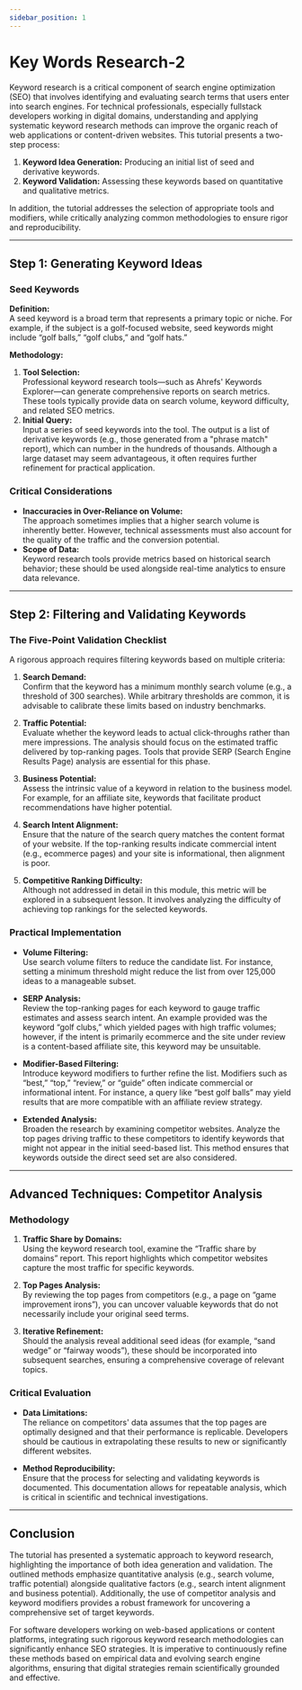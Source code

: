```yaml
---
sidebar_position: 1
---
```

# Key Words Research-2



Keyword research is a critical component of search engine optimization (SEO) that involves identifying and evaluating search terms that users enter into search engines. For technical professionals, especially fullstack developers working in digital domains, understanding and applying systematic keyword research methods can improve the organic reach of web applications or content-driven websites. This tutorial presents a two-step process:

1. **Keyword Idea Generation:** Producing an initial list of seed and derivative keywords.
2. **Keyword Validation:** Assessing these keywords based on quantitative and qualitative metrics.

In addition, the tutorial addresses the selection of appropriate tools and modifiers, while critically analyzing common methodologies to ensure rigor and reproducibility.

---

## Step 1: Generating Keyword Ideas

### Seed Keywords

**Definition:**  
A seed keyword is a broad term that represents a primary topic or niche. For example, if the subject is a golf-focused website, seed keywords might include “golf balls,” “golf clubs,” and “golf hats.”

**Methodology:**  
1. **Tool Selection:**  
   Professional keyword research tools—such as Ahrefs' Keywords Explorer—can generate comprehensive reports on search metrics. These tools typically provide data on search volume, keyword difficulty, and related SEO metrics.
2. **Initial Query:**  
   Input a series of seed keywords into the tool. The output is a list of derivative keywords (e.g., those generated from a "phrase match" report), which can number in the hundreds of thousands. Although a large dataset may seem advantageous, it often requires further refinement for practical application.

### Critical Considerations

- **Inaccuracies in Over-Reliance on Volume:**  
  The approach sometimes implies that a higher search volume is inherently better. However, technical assessments must also account for the quality of the traffic and the conversion potential.
- **Scope of Data:**  
  Keyword research tools provide metrics based on historical search behavior; these should be used alongside real-time analytics to ensure data relevance.

---

## Step 2: Filtering and Validating Keywords

### The Five-Point Validation Checklist

A rigorous approach requires filtering keywords based on multiple criteria:

1. **Search Demand:**  
   Confirm that the keyword has a minimum monthly search volume (e.g., a threshold of 300 searches). While arbitrary thresholds are common, it is advisable to calibrate these limits based on industry benchmarks.
   
2. **Traffic Potential:**  
   Evaluate whether the keyword leads to actual click-throughs rather than mere impressions. The analysis should focus on the estimated traffic delivered by top-ranking pages. Tools that provide SERP (Search Engine Results Page) analysis are essential for this phase.
   
3. **Business Potential:**  
   Assess the intrinsic value of a keyword in relation to the business model. For example, for an affiliate site, keywords that facilitate product recommendations have higher potential.
   
4. **Search Intent Alignment:**  
   Ensure that the nature of the search query matches the content format of your website. If the top-ranking results indicate commercial intent (e.g., ecommerce pages) and your site is informational, then alignment is poor.
   
5. **Competitive Ranking Difficulty:**  
   Although not addressed in detail in this module, this metric will be explored in a subsequent lesson. It involves analyzing the difficulty of achieving top rankings for the selected keywords.

### Practical Implementation

- **Volume Filtering:**  
  Use search volume filters to reduce the candidate list. For instance, setting a minimum threshold might reduce the list from over 125,000 ideas to a manageable subset.
  
- **SERP Analysis:**  
  Review the top-ranking pages for each keyword to gauge traffic estimates and assess search intent. An example provided was the keyword “golf clubs,” which yielded pages with high traffic volumes; however, if the intent is primarily ecommerce and the site under review is a content-based affiliate site, this keyword may be unsuitable.

- **Modifier-Based Filtering:**  
  Introduce keyword modifiers to further refine the list. Modifiers such as “best,” “top,” “review,” or “guide” often indicate commercial or informational intent. For instance, a query like “best golf balls” may yield results that are more compatible with an affiliate review strategy.
  
- **Extended Analysis:**  
  Broaden the research by examining competitor websites. Analyze the top pages driving traffic to these competitors to identify keywords that might not appear in the initial seed-based list. This method ensures that keywords outside the direct seed set are also considered.

---

## Advanced Techniques: Competitor Analysis

### Methodology

1. **Traffic Share by Domains:**  
   Using the keyword research tool, examine the “Traffic share by domains” report. This report highlights which competitor websites capture the most traffic for specific keywords.
   
2. **Top Pages Analysis:**  
   By reviewing the top pages from competitors (e.g., a page on “game improvement irons”), you can uncover valuable keywords that do not necessarily include your original seed terms.
   
3. **Iterative Refinement:**  
   Should the analysis reveal additional seed ideas (for example, “sand wedge” or “fairway woods”), these should be incorporated into subsequent searches, ensuring a comprehensive coverage of relevant topics.

### Critical Evaluation

- **Data Limitations:**  
  The reliance on competitors' data assumes that the top pages are optimally designed and that their performance is replicable. Developers should be cautious in extrapolating these results to new or significantly different websites.
  
- **Method Reproducibility:**  
  Ensure that the process for selecting and validating keywords is documented. This documentation allows for repeatable analysis, which is critical in scientific and technical investigations.

---

## Conclusion

The tutorial has presented a systematic approach to keyword research, highlighting the importance of both idea generation and validation. The outlined methods emphasize quantitative analysis (e.g., search volume, traffic potential) alongside qualitative factors (e.g., search intent alignment and business potential). Additionally, the use of competitor analysis and keyword modifiers provides a robust framework for uncovering a comprehensive set of target keywords.

For software developers working on web-based applications or content platforms, integrating such rigorous keyword research methodologies can significantly enhance SEO strategies. It is imperative to continuously refine these methods based on empirical data and evolving search engine algorithms, ensuring that digital strategies remain scientifically grounded and effective.


